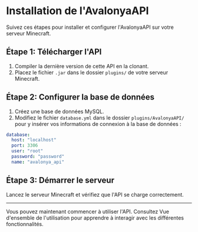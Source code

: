 # Installation de l'AvalonyaAPI

Suivez ces étapes pour installer et configurer l'AvalonyaAPI sur votre serveur Minecraft.

## Étape 1: Télécharger l'API

1. Compiler la dernière version de cette API en la clonant.
2. Placez le fichier `.jar` dans le dossier `plugins/` de votre serveur Minecraft.

## Étape 2: Configurer la base de données

1. Créez une base de données MySQL.
2. Modifiez le fichier `database.yml` dans le dossier `plugins/AvalonyaAPI/` pour y insérer vos informations de connexion à la base de données :

```yaml
database:
  host: "localhost"
  port: 3306
  user: "root"
  password: "password"
  name: "avalonya_api"
```
## Étape 3: Démarrer le serveur

Lancez le serveur Minecraft et vérifiez que l'API se charge correctement.

---
Vous pouvez maintenant commencer à utiliser l'API. Consultez Vue d'ensemble de l'utilisation pour apprendre à interagir avec les différentes fonctionnalités.
